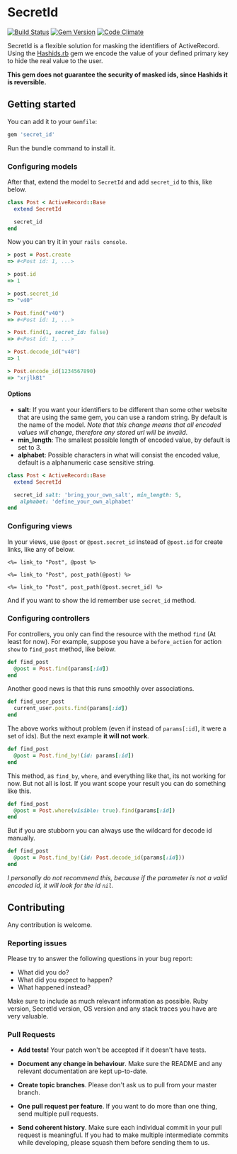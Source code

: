 # SecretId

[![Build Status](https://travis-ci.org/limcross/secret_id.svg?branch=master)](https://travis-ci.org/limcross/secret_id)
[![Gem Version](https://badge.fury.io/rb/secret_id.svg)](https://badge.fury.io/rb/secret_id)
[![Code Climate](https://codeclimate.com/github/limcross/secret_id/badges/gpa.svg)](https://codeclimate.com/github/limcross/secret_id)

SecretId is a flexible solution for masking the identifiers of ActiveRecord. Using the [Hashids.rb](https://github.com/peterhellberg/hashids.rb) gem we encode the value of your defined primary key to hide the real value to the user.

__This gem does not guarantee the security of masked ids, since Hashids it is reversible.__

## Getting started

You can add it to your `Gemfile`:

```ruby
gem 'secret_id'
```

Run the bundle command to install it.

### Configuring models
After that, extend the model to `SecretId` and add `secret_id` to this, like below.

```ruby
class Post < ActiveRecord::Base
  extend SecretId

  secret_id
end
```

Now you can try it in your `rails console`.

```ruby
> post = Post.create
=> #<Post id: 1, ...>

> post.id
=> 1

> post.secret_id
=> "v40"

> Post.find("v40")
=> #<Post id: 1, ...>

> Post.find(1, secret_id: false)
=> #<Post id: 1, ...>

> Post.decode_id("v40")
=> 1

> Post.encode_id(1234567890)
=> "xrjlkB1"
```

#### Options

  * __salt__: If you want your identifiers to be different than some other website that are using the same gem, you can use a random string. By default is the name of the model. _Note that this change means that all encoded values will change, therefore any stored url will be invalid_.
  * __min_length__: The smallest possible length of encoded value, by default is set to 3.
  * __alphabet__: Possible characters in what will consist the encoded value, default is a alphanumeric case sensitive string.

```ruby
class Post < ActiveRecord::Base
  extend SecretId

  secret_id salt: 'bring_your_own_salt', min_length: 5,
    alphabet: 'define_your_own_alphabet'
end
```

### Configuring views
In your views, use `@post` or `@post.secret_id` instead of `@post.id` for create links, like any of below.

```erb
<%= link_to "Post", @post %>

<%= link_to "Post", post_path(@post) %>

<%= link_to "Post", post_path(@post.secret_id) %>
```

And if you want to show the id remember use `secret_id` method.

### Configuring controllers
For controllers, you only can find the resource with the method `find` (At least for now). For example, suppose you have a `before_action` for action `show` to `find_post` method, like below.

```ruby
def find_post
  @post = Post.find(params[:id])
end
```

Another good news is that this runs smoothly over associations.

```ruby
def find_user_post
  current_user.posts.find(params[:id])
end
```

The above works without problem (even if instead of `params[:id]`, it were a set of ids). But the next example __it will not work__.

```ruby
def find_post
  @post = Post.find_by!(id: params[:id])
end
```

This method, as `find_by`, `where`, and everything like that, its not working for now. But not all is lost. If you want scope your result you can do something like this.

```ruby
def find_post
  @post = Post.where(visible: true).find(params[:id])
end
```

But if you are stubborn you can always use the wildcard for decode id manually.

```ruby
def find_post
  @post = Post.find_by!(id: Post.decode_id(params[:id]))
end
```
_I personally do not recommend this, because if the parameter is not a valid encoded id, it will look for the id `nil`._

## Contributing
Any contribution is welcome.

### Reporting issues

Please try to answer the following questions in your bug report:

- What did you do?
- What did you expect to happen?
- What happened instead?

Make sure to include as much relevant information as possible. Ruby version,
SecretId version, OS version and any stack traces you have are very valuable.

### Pull Requests

- __Add tests!__ Your patch won't be accepted if it doesn't have tests.

- __Document any change in behaviour__. Make sure the README and any  relevant documentation are kept up-to-date.

- __Create topic branches__. Please don't ask us to pull from your master branch.

- __One pull request per feature__. If you want to do more than one thing, send multiple pull requests.

- __Send coherent history__. Make sure each individual commit in your pull request is meaningful. If you had to make multiple intermediate commits while developing, please squash them before sending them to us.
